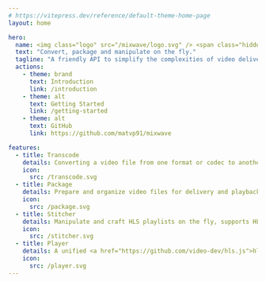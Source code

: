 ```yaml
---
# https://vitepress.dev/reference/default-theme-home-page
layout: home

hero:
  name: <img class="logo" src="/mixwave/logo.svg" /> <span class="hidden">Mixwave</span>
  text: "Convert, package and manipulate on the fly."
  tagline: "A friendly API to simplify the complexities of video delivery."
  actions:
    - theme: brand
      text: Introduction
      link: /introduction
    - theme: alt
      text: Getting Started
      link: /getting-started
    - theme: alt
      text: GitHub
      link: https://github.com/matvp91/mixwave

features:
  - title: Transcode
    details: Converting a video file from one format or codec to another, at scale.
    icon:
      src: /transcode.svg
  - title: Package
    details: Prepare and organize video files for delivery and playback. Upload directly to S3.
    icon:
      src: /package.svg
  - title: Stitcher
    details: Manipulate and craft HLS playlists on the fly, supports HLS interstitials.
    icon:
      src: /stitcher.svg
  - title: Player
    details: A unified <a href="https://github.com/video-dev/hls.js">hls.js</a> API and React components that integrate seamlessly.
    icon:
      src: /player.svg
---
```

